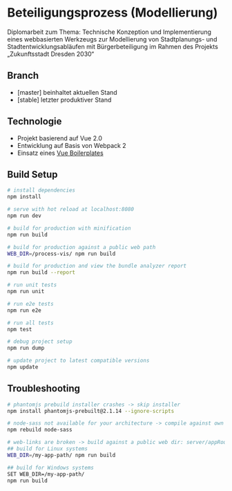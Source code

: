 # Beteiligungsprozess (Modellierung)

Diplomarbeit zum Thema: Technische Konzeption und Implementierung eines webbasierten Werkzeugs zur Modellierung von Stadtplanungs- und Stadtentwicklungsabläufen mit Bürgerbeteiligung im Rahmen des Projekts „Zukunftsstadt Dresden 2030“

## Branch

- [master] beinhaltet aktuellen Stand
- [stable] letzter produktiver Stand

## Technologie

- Projekt basierend auf Vue 2.0
- Entwicklung auf Basis von Webpack 2
- Einsatz eines [Vue Boilerplates](http://vuejs-templates.github.io/webpack/)

## Build Setup

``` bash
# install dependencies
npm install

# serve with hot reload at localhost:8080
npm run dev

# build for production with minification
npm run build

# build for production against a public web path
WEB_DIR=/process-vis/ npm run build

# build for production and view the bundle analyzer report
npm run build --report

# run unit tests
npm run unit

# run e2e tests
npm run e2e

# run all tests
npm test

# debug project setup
npm run dump

# update project to latest compatible versions
npm update

```

## Troubleshooting

``` bash
# phantomjs prebuild installer crashes -> skip installer
npm install phantomjs-prebuilt@2.1.14 --ignore-scripts

# node-sass not available for your architecture -> compile against own system
npm rebuild node-sass

# web-links are broken -> build against a public web dir: server/appRoute/
## build for Linux systems
WEB_DIR=/my-app-path/ npm run build

## build for Windows systems
SET WEB_DIR=/my-app-path/
npm run build
```